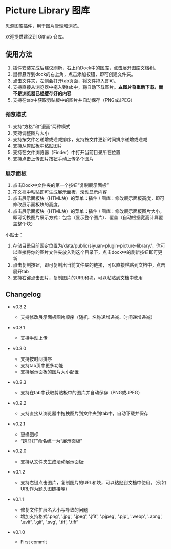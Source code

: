 # Picture Library 图库

思源图库插件，用于图片管理和浏览。

欢迎提供建议到 Github 仓库。

## 使用方法

1. 插件安装完成后建议刷新，右上角Dock中的图库，点击展开图库文档树。
2. 鼠标悬浮到dock的右上角，点击添加按钮，即可创建文件夹。
3. 点击文件夹，左侧会打开tab页面，将文件拖入即可。
4. 支持直接从浏览器中拖入到tab中，将自动下载图片。**⚠️图片将重新下载，而不是浏览器已经缓存好的内容**
5. 支持在tab中获取剪贴板中的图片并自动保存（PNG或JPEG）

### 预览模式
1. 支持“方格”和“漫画”两种模式
2. 支持调整图片大小
3. 支持按文件名递增或递减排序，支持按文件更新时间排序递增或递减
4. 支持从剪贴板中粘贴图片
5. 支持在文件浏览器（Finder）中打开当前目录所在位置
6. 支持点击上传图片按钮手动上传多个图片

### 展示面板
1. 点击Dock中文件夹的第一个按钮“复制展示面板”
2. 在文档中粘贴即可生成展示面板，滚动显示内容
3. 点击展示面板块（HTML块）的菜单：插件 / 图库：修改展示面板高度，即可修改展示面板块的高度。
4. 点击展示面板块（HTML块）的菜单：插件 / 图库：修改展示面板图片大小，即可切换图片展示方式：包含（显示整个图片）、覆盖（自动根据宽高计算覆盖整个块）

小贴士：
1. 存储目录目前固定位置为/data/public/siyuan-plugin-picture-library/，你可以直接将你的图片文件夹放入到这个目录下，点击dock中的刷新按钮即可更新
2. 点击复制按钮，即可复制出当前文件夹的链接，可以直接粘贴到文档中，点击展开tab
3. 支持右键点击图片，复制图片的URL和块，可以粘贴到文档中使用

## Changelog
+ v0.3.2
  - 支持修改展示面板图片顺序（随机、名称递增递减、时间递增递减）

+ v0.3.1
  - 支持手动上传

+ v0.3.0
  - 支持按时间排序
  - 支持tab页中更多功能
  - 支持展示面板的图片大小配置

+ v0.2.3
  - 支持在tab中获取剪贴板中的图片并自动保存（PNG或JPEG）

+ v0.2.2
  - 支持直接从浏览器中拖拽图片到文件夹到tab中，自动下载并保存

+ v0.2.1
  - 更换图标
  - “跑马灯”命名统一为“展示面板”

+ v0.2.0
  - 支持从文件夹生成滚动展示面板: 

+ v0.1.2
  - 支持右键点击图片，复制图片的URL和块，可以粘贴到文档中使用。（例如URL作为题头图链接等）

+ v0.1.1
  - 修复文件扩展名大小写导致的问题
  - 增加支持格式'.png', '.jpg', '.jpeg', '.jfif', '.pjpeg', '.pjp', '.webp', '.apng', '.avif', '.gif', '.svg', '.tif', '.tiff'

+ v0.1.0
  - First commit